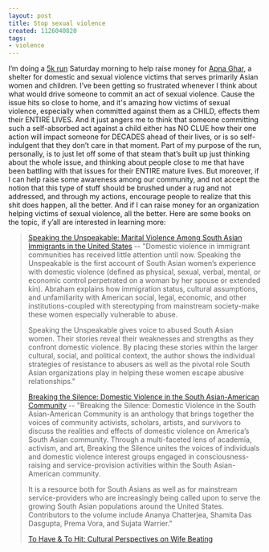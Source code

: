 ```yaml
---
layout: post
title: Stop sexual violence
created: 1126040820
tags:
- violence
---
```

I’m doing a [5k run](http://www.stepouttostopabuse.kintera.org/nikhil) Saturday morning to help raise money for [Apna Ghar](http://www.apnaghar.org/), a shelter for domestic and sexual violence victims that serves primarily Asian women and children. I’ve been getting so frustrated whenever I think about what would drive someone to commit an act of sexual violence. Cause the issue hits so close to home, and it's amazing how victims of sexual violence, especially when committed against them as a CHILD, effects them their ENTIRE LIVES. And it just angers me to think that someone committing such a self-absorbed act against a child either has NO CLUE how their one action will impact someone for DECADES ahead of their lives, or is so self-indulgent that they don’t care in that moment. Part of my purpose of the run, personally, is to just let off some of that steam that’s built up just thinking about the whole issue, and thinking about people close to me that have been battling with that issues for their ENTIRE mature lives. But moreover, if I can help raise some awareness among our community, and not accept the notion that this type of stuff should be brushed under a rug and not addressed, and through my actions, encourage people to realize that this shit does happen, all the better. And if I can raise money for an organization helping victims of sexual violence, all the better. Here are some books on the topic, if y’all are interested in learning more:

> 
> [Speaking the Unspeakable: Marital Violence Among South Asian Immigrants in the United States](http://www.amazon.com/exec/obidos/redirect?path=ASIN/0813527937&link_code=as2&camp=1789&tag=nikhiltrivedi-20&creative=9325) -- "Domestic violence in immigrant communities has received little attention until now. Speaking the Unspeakable is the first account of South Asian women’s experience with domestic violence (defined as physical, sexual, verbal, mental, or economic control perpetrated on a woman by her spouse or extended kin). Abraham explains how immigration status, cultural assumptions, and unfamiliarity with American social, legal, economic, and other institutions-coupled with stereotyping from mainstream society-make these women especially vulnerable to abuse.
> 
> Speaking the Unspeakable gives voice to abused South Asian women. Their stories reveal their weaknesses and strengths as they confront domestic violence. By placing these stories within the larger cultural, social, and political context, the author shows the individual strategies of resistance to abusers as well as the pivotal role South Asian organizations play in helping these women escape abusive relationships."
> 
> [Breaking the Silence: Domestic Violence in the South Asian-American Community](http://www.amazon.com/exec/obidos/redirect?path=ASIN/0738843431&link_code=as2&camp=1789&tag=nikhiltrivedi-20&creative=9325) -- "Breaking the Silence: Domestic Violence in the South Asian-American Community is an anthology that brings together the voices of community activists, scholars, artists, and survivors to discuss the realities and effects of domestic violence on America’s South Asian community. Through a multi-faceted lens of academia, activism, and art, Breaking the Silence unites the voices of individuals and domestic violence interest groups engaged in consciousness-raising and service-provision activities within the South Asian-American community.
> 
> It is a resource both for South Asians as well as for mainstream service-providers who are increasingly being called upon to serve the growing South Asian populations around the United States. Contributors to the volume include Ananya Chatterjea, Shamita Das Dasgupta, Prema Vora, and Sujata Warrier."
> 
> [To Have & To Hit: Cultural Perspectives on Wife Beating](http://www.amazon.com/exec/obidos/redirect?path=ASIN/0252067975&link_code=as2&camp=1789&tag=nikhiltrivedi-20&creative=9325)
> 
